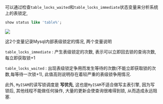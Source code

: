 可以通过检查`table_locks_waited`和`table_locks_immediate`状态变量来分析系统上的表锁定,

```sql
show status like 'table%';
```

![](https://ws1.sinaimg.cn/large/006tNc79ly1fznoo0evi2j30ed07zt9f.jpg)

这2个变量记录Mysql内部表级锁定的情况, 两个变量说明

`table_locks_immediate` : 产生表级锁定的次数, 表示可以立即回去锁的查询次数, 每立即获取锁+1

`table_locks_waited` : 出现表级锁定争用而发生等待的次数(不能立即获取锁的次数,每等待一次锁+1), 此值高则说明存在着较严重的表级锁争用情况.

此外, `MyISAM`的读写锁调度是 **写优先**, 这也是`MyISAM`不适合做写主表引擎, 因为写锁后, 其他线程不能做任何操作, 大量的更新会使查询很难得到锁, 从而造成永远阻塞.




























